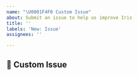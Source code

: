```yaml
---
name: "\U0001F4F0 Custom Issue"
about: Submit an issue to help us improve Iris
title: ''
labels: 'New: Issue'
assignees: ''

---
```


## 📰 Custom Issue
<!-- A clear description of what the issue is, and we'll try our best to help 😀 -->
